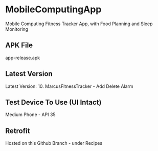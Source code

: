 # MobileComputingApp
Mobile Computing Fitness Tracker App, with Food Planning and Sleep Monitoring

## APK File
app-release.apk

## Latest Version
Latest Version: 10. MarcusFitnessTracker - Add Delete Alarm

## Test Device To Use (UI Intact)
Medium Phone - API 35

## Retrofit
Hosted on this Github Branch - under Recipes
